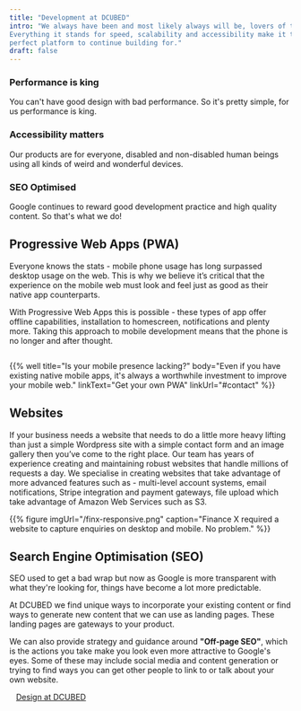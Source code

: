 ```yaml
---
title: "Development at DCUBED"
intro: "We always have been and most likely always will be, lovers of the web.
Everything it stands for speed, scalability and accessibility make it the
perfect platform to continue building for."
draft: false
---
```


<div class="pillars">
  <div class="pillar">
    <i class="fad fa-bolt pillar-icon"></i><div class="pillar__body"><h3>Performance is king</h3><p>You can't have good design with bad performance. So it's pretty simple, for us performance is king.</div></p>
  </div>
  <div class="pillar">
    <i class="fad fa-universal-access pillar-icon"></i>
    <div class="pillar__body">
      <h3>Accessibility matters</h3>
      <p>Our products are for everyone, disabled and non-disabled human beings using all kinds of weird and wonderful devices.</p>
    </div>
  </div>
  <div class="pillar">
    <i class="fab fa-google pillar-icon"></i>
    <div class="pillar__body">
      <h3>SEO Optimised</h3>
      <p>Google continues to reward good development practice and high quality content. So that's what we do!</p>
    </div>
  </div>
</div>

## Progressive Web Apps (PWA)

<div class="grid grid--50">
  <div class="grid-col">
    Everyone knows the stats - mobile phone usage has long surpassed desktop usage on the web. This is why we
    believe it’s critical that the experience on the mobile web must look and feel just as good as their native app
    counterparts.</p><p>With Progressive Web Apps this is possible - these types of app offer offline
    capabilities, installation to homescreen, notifications and plenty more. Taking this approach to mobile development means that the phone is no longer and after thought.</p>
  </div>
  <div class="grid-col">
    <img src="/mobiles.png" alt="" />
  </div>
</div>

{{% well title="Is your mobile presence lacking?" body="Even if you have existing native mobile apps, it's always a worthwhile investment to improve your mobile web." linkText="Get your own PWA" linkUrl="#contact" %}}

## Websites

If your business needs a website that needs to do a little more heavy lifting than just a simple Wordpress
site with a simple contact form and an image gallery then you’ve come to the right place. Our team has years
of experience creating and maintaining robust websites that handle millions of requests a day.
We specialise in creating websites that take advantage of more advanced features such as - multi-level
account systems, email notifications, Stripe integration and payment gateways, file upload which take
advantage of Amazon Web Services such as S3.

{{% figure imgUrl="/finx-responsive.png" caption="Finance X required a website to capture enquiries on desktop and mobile. No problem." %}}

## Search Engine Optimisation (SEO)

SEO used to get a bad wrap but now as Google is more transparent with what
they're looking for, things have become a lot more predictable.

At DCUBED we find unique ways to incorporate your existing content or find ways to generate new content that we can use as landing pages. These landing pages are gateways to your product.

We can also provide strategy and guidance around **"Off-page SEO"**, which is the
actions you take make you look even more attractive to Google's eyes. Some of
these may include social media and content generation or trying to find ways you can get other people to
link to or talk about your own website.

<div class="post-pagination">
  <a class="previous btn btn--secondary" href="/development">
    <i class="fas fa-chevron-left" style="margin-right: 0.75rem"></i>
    Design at DCUBED
  </a>
</div>
